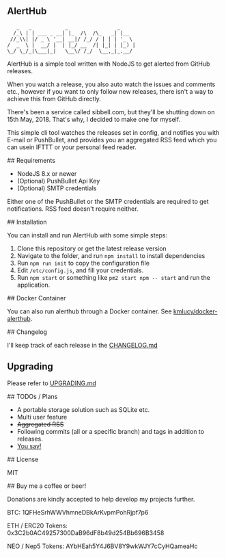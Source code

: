 AlertHub
--------

```
   _   _           _                _
  /_\ | | ___ _ __| |_  /\  /\_   _| |__
 //_\\| |/ _ \ '__| __|/ /_/ / | | | '_ \
/  _  \ |  __/ |  | |_/ __  /| |_| | |_) |
\_/ \_/_|\___|_|   \__\/ /_/  \__,_|_.__/
```

AlertHub is a simple tool written with NodeJS to get alerted from GitHub releases.

When you watch a release, you also auto watch the issues and comments etc., however if you want to only follow new releases, there isn't a way to achieve this from GitHub directly.

There's been a service called sibbell.com, but they'll be shutting down on 15th May, 2018. That's why, I decided to make one for myself.

This simple cli tool watches the releases set in config, and notifies you with E-mail or PushBullet, and provides you an aggregated RSS feed which you can usein IFTTT or your personal feed reader.

## Requirements

* NodeJS 8.x or newer
* (Optional) PushBullet Api Key
* (Optional) SMTP credentials

Either one of the PushBullet or the SMTP credentials are required to get notifications. RSS feed doesn't require neither.

## Installation

You can install and run AlertHub with some simple steps:

1. Clone this repository or get the latest release version
2. Navigate to the folder, and run `npm install` to install dependencies
3. Run `npm run init` to copy the configuration file
4. Edit `/etc/config.js`, and fill your credentials.
5. Run `npm start` or something like `pm2 start npm -- start` and run the application.

## Docker Container

You can also run alerthub through a Docker container. See [kmlucy/docker-alerthub](https://github.com/kmlucy/docker-alerthub).


## Changelog

I'll keep track of each release in the [CHANGELOG.md](./CHANGELOG.md)

## Upgrading

Please refer to [UPGRADING.md](./UPGRADING.md)

## TODOs / Plans

* A portable storage solution such as SQLite etc.
* Multi user feature
* ~~Aggregated RSS~~
* Following commits (all or a specific branch) and tags in addition to releases.
* [You say!](https://github.com/Ardakilic/alerthub/issues/new)

## License

MIT

## Buy me a coffee or beer!

Donations are kindly accepted to help develop my projects further.

BTC: 1QFHeSrhWWVhmneDBkArKvpmPohRjpf7p6

ETH / ERC20 Tokens: 0x3C2b0AC49257300DaB96dF8b49d254Bb696B3458

NEO / Nep5 Tokens: AYbHEah5Y4J6BV8Y9wkWJY7cCyHQameaHc
